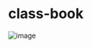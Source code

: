 # class-book
![image](https://github.com/user-attachments/assets/506e4595-ba36-426a-a6b0-375b75084403)

